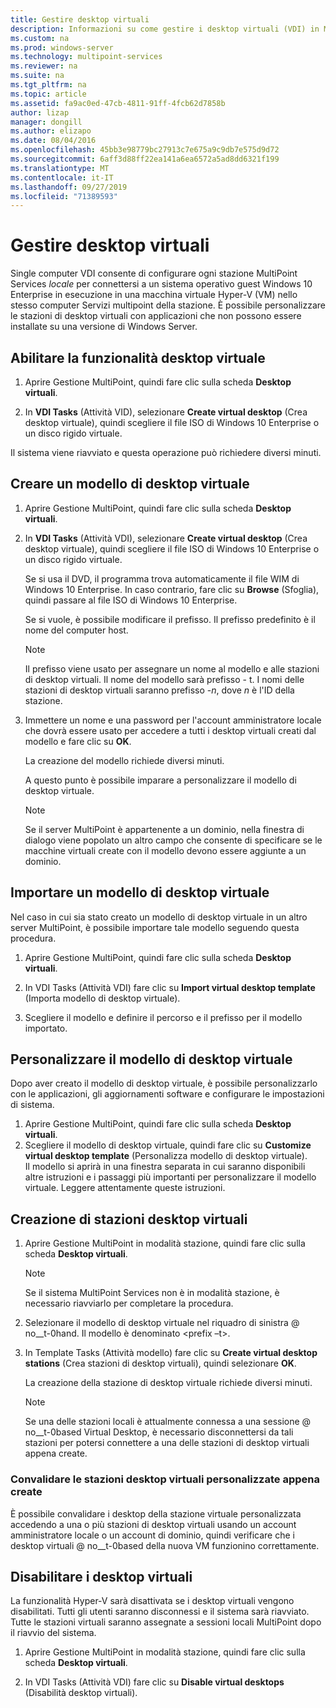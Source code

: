 ```yaml
---
title: Gestire desktop virtuali
description: Informazioni su come gestire i desktop virtuali (VDI) in MultiPoint Services
ms.custom: na
ms.prod: windows-server
ms.technology: multipoint-services
ms.reviewer: na
ms.suite: na
ms.tgt_pltfrm: na
ms.topic: article
ms.assetid: fa9ac0ed-47cb-4811-91ff-4fcb62d7858b
author: lizap
manager: dongill
ms.author: elizapo
ms.date: 08/04/2016
ms.openlocfilehash: 45bb3e98779bc27913c7e675a9c9db7e575d9d72
ms.sourcegitcommit: 6aff3d88ff22ea141a6ea6572a5ad8dd6321f199
ms.translationtype: MT
ms.contentlocale: it-IT
ms.lasthandoff: 09/27/2019
ms.locfileid: "71389593"
---
```

# <a name="manage-virtual-desktops"></a>Gestire desktop virtuali
Single computer VDI consente di configurare ogni stazione MultiPoint Services *locale* per connettersi a un sistema operativo guest Windows 10 Enterprise in esecuzione in una macchina virtuale Hyper-V (VM) nello stesso computer Servizi multipoint della stazione. È possibile personalizzare le stazioni di desktop virtuali con applicazioni che non possono essere installate su una versione di Windows Server.  
  
## <a name="enable-the-virtual-desktop-feature"></a>Abilitare la funzionalità desktop virtuale  
  
1.  Aprire Gestione MultiPoint, quindi fare clic sulla scheda **Desktop virtuali**.  
  
2.  In **VDI Tasks** (Attività VID), selezionare **Create virtual desktop** (Crea desktop virtuale), quindi scegliere il file ISO di Windows 10 Enterprise o un disco rigido virtuale.  
  
Il sistema viene riavviato e questa operazione può richiedere diversi minuti.  
  
## <a name="create-a-virtual-desktop-template"></a>Creare un modello di desktop virtuale  
  
1.  Aprire Gestione MultiPoint, quindi fare clic sulla scheda **Desktop virtuali**.  
  
2.  In **VDI Tasks** (Attività VDI), selezionare **Create virtual desktop** (Crea desktop virtuale), quindi scegliere il file ISO di Windows 10 Enterprise o un disco rigido virtuale.  
  
    Se si usa il DVD, il programma trova automaticamente il file WIM di Windows 10 Enterprise. In caso contrario, fare clic su **Browse** (Sfoglia), quindi passare al file ISO di Windows 10 Enterprise.  
  
    Se si vuole, è possibile modificare il prefisso. Il prefisso predefinito è il nome del computer host.  
  
    > [!NOTE]  
    > Il prefisso viene usato per assegnare un nome al modello e alle stazioni di desktop virtuali. Il nome del modello sarà prefisso \- t. I nomi delle stazioni di desktop virtuali saranno prefisso \-*n*, dove *n* è l'ID della stazione.  
  
4.  Immettere un nome e una password per l'account amministratore locale che dovrà essere usato per accedere a tutti i desktop virtuali creati dal modello e fare clic su **OK**.  
  
    La creazione del modello richiede diversi minuti.  
      
    A questo punto è possibile imparare a personalizzare il modello di desktop virtuale.  
      
    > [!NOTE]  
    > Se il server MultiPoint è appartenente a un dominio, nella finestra di dialogo viene popolato un altro campo che consente di specificare se le macchine virtuali create con il modello devono essere aggiunte a un dominio.   
  
## <a name="import-a-virtual-desktop-template"></a>Importare un modello di desktop virtuale  
Nel caso in cui sia stato creato un modello di desktop virtuale in un altro server MultiPoint, è possibile importare tale modello seguendo questa procedura.  

1.  Aprire Gestione MultiPoint, quindi fare clic sulla scheda **Desktop virtuali**.  
  
2.  In VDI Tasks (Attività VDI) fare clic su **Import virtual desktop template** (Importa modello di desktop virtuale).  
  
3.  Scegliere il modello e definire il percorso e il prefisso per il modello importato.  
  
## <a name="customize-the-virtual-desktop-template"></a>Personalizzare il modello di desktop virtuale  
Dopo aver creato il modello di desktop virtuale, è possibile personalizzarlo con le applicazioni, gli aggiornamenti software e configurare le impostazioni di sistema.   

1. Aprire Gestione MultiPoint, quindi fare clic sulla scheda **Desktop virtuali**.  
2. Scegliere il modello di desktop virtuale, quindi fare clic su **Customize virtual desktop template** (Personalizza modello di desktop virtuale).  
Il modello si aprirà in una finestra separata in cui saranno disponibili altre istruzioni e i passaggi più importanti per personalizzare il modello virtuale. Leggere attentamente queste istruzioni.  
  
## <a name="create-virtual-desktop-stations"></a>Creazione di stazioni desktop virtuali  
  
1.  Aprire Gestione MultiPoint in modalità stazione, quindi fare clic sulla scheda **Desktop virtuali**.  
  
    > [!NOTE]  
    > Se il sistema MultiPoint Services non è in modalità stazione, è necessario riavviarlo per completare la procedura.  
  
2.  Selezionare il modello di desktop virtuale nel riquadro di sinistra @ no__t-0hand. Il modello è denominato <prefix –t>.  
  
3.  In Template Tasks (Attività modello) fare clic su **Create virtual desktop stations** (Crea stazioni di desktop virtuali), quindi selezionare **OK**.  
  
    La creazione della stazione di desktop virtuale richiede diversi minuti.  
  
    > [!NOTE]  
    > Se una delle stazioni locali è attualmente connessa a una sessione @ no__t-0based Virtual Desktop, è necessario disconnettersi da tali stazioni per potersi connettere a una delle stazioni di desktop virtuali appena create.  
  
### <a name="validate-the-newly-created-customized-virtual-station-desktops"></a>Convalidare le stazioni desktop virtuali personalizzate appena create  
  
È possibile convalidare i desktop della stazione virtuale personalizzata accedendo a una o più stazioni di desktop virtuali usando un account amministratore locale o un account di dominio, quindi verificare che i desktop virtuali @ no__t-0based della nuova VM funzionino correttamente.  
  
## <a name="disable-virtual-desktops"></a>Disabilitare i desktop virtuali  
  
La funzionalità Hyper-V sarà disattivata se i desktop virtuali vengono disabilitati. Tutti gli utenti saranno disconnessi e il sistema sarà riavviato. Tutte le stazioni virtuali saranno assegnate a sessioni locali MultiPoint dopo il riavvio del sistema.  

1. Aprire Gestione MultiPoint in modalità stazione, quindi fare clic sulla scheda **Desktop virtuali**.  
  
2. In VDI Tasks (Attività VDI) fare clic su **Disable virtual desktops** (Disabilità desktop virtuali). 